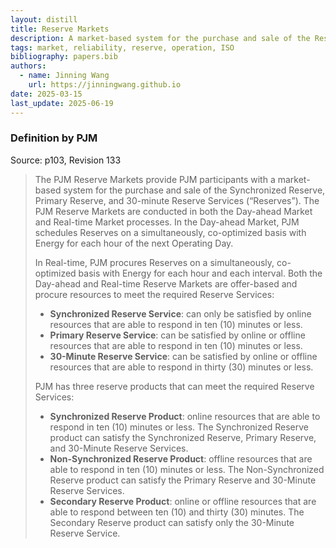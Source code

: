 ```yaml
---
layout: distill
title: Reserve Markets
description: A market-based system for the purchase and sale of the Reserves.
tags: market, reliability, reserve, operation, ISO
bibliography: papers.bib
authors:
  - name: Jinning Wang
    url: https://jinningwang.github.io
date: 2025-03-15
last_update: 2025-06-19
---
```


### Definition by PJM

Source: <d-cite key="pjm2024m11"></d-cite> p103, Revision 133

> The PJM Reserve Markets provide PJM participants with a market-based system for the purchase and sale of the Synchronized Reserve, Primary Reserve, and 30-minute Reserve Services (“Reserves”).
> The PJM Reserve Markets are conducted in both the Day-ahead Market and Real-time Market processes.
> In the Day-ahead Market, PJM schedules Reserves on a simultaneously, co-optimized basis with Energy for each hour of the next Operating Day.
>
> In Real-time, PJM procures Reserves on a simultaneously, co-optimized basis with Energy for each hour and each interval. Both the Day-ahead and Real-time Reserve Markets are offer-based and procure resources to meet the required Reserve Services:
>
> - **Synchronized Reserve Service**: can only be satisfied by online resources that are able to respond in ten (10) minutes or less.
> - **Primary Reserve Service**: can be satisfied by online or offline resources that are able to respond in ten (10) minutes or less.
> - **30-Minute Reserve Service**: can be satisfied by online or offline resources that are able to respond in thirty (30) minutes or less.
>
> PJM has three reserve products that can meet the required Reserve Services:
>
> - **Synchronized Reserve Product**: online resources that are able to respond in ten (10) minutes or less. The Synchronized Reserve product can satisfy the Synchronized Reserve, Primary Reserve, and 30-Minute Reserve Services.
> - **Non-Synchronized Reserve Product**: offline resources that are able to respond in ten (10) minutes or less. The Non-Synchronized Reserve product can satisfy the Primary Reserve and 30-Minute Reserve Services.
> - **Secondary Reserve Product**: online or offline resources that are able to respond between ten (10) and thirty (30) minutes. The Secondary Reserve product can satisfy only the 30-Minute Reserve Service.
